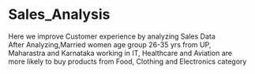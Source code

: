# Sales_Analysis
Here we improve Customer experience by analyzing Sales Data
<br>
After Analyzing,Married women age group 26-35 yrs from UP,
<br>
Maharastra and Karnataka working in IT, Healthcare and Aviation 
are<br> more likely to buy products from Food, Clothing and Electronics category
